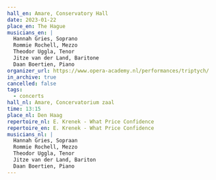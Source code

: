 ```yaml
---
hall_en: Amare, Conservatory Hall
date: 2023-01-22
place_en: The Hague
musicians_en: |
  Hannah Gries, Soprano
  Rommie Rochell, Mezzo
  Theodor Uggla, Tenor
  Jitze van der Land, Baritone
  Daan Boertien, Piano
organizer_url: https://www.opera-academy.nl/performances/triptych/
in_archive: true
cancelled: false
tags:
  - concerts
hall_nl: Amare, Concervatorium zaal
time: 13:15
place_nl: Den Haag
repertoire_nl: E. Krenek - What Price Confidence
repertoire_en: E. Krenek - What Price Confidence
musicians_nl: |
  Hannah Gries, Sopraan
  Rommie Rochell, Mezzo
  Theodor Uggla, Tenor
  Jitze van der Land, Bariton
  Daan Boertien, Piano
---
```

